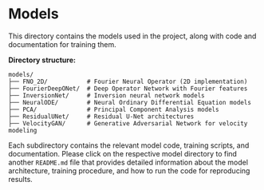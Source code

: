 # Models

This directory contains the models used in the project, along with code and documentation for training them.

**Directory structure:**

```plaintext
models/
├── FNO_2D/           # Fourier Neural Operator (2D implementation)
├── FourierDeepONet/  # Deep Operator Network with Fourier features
├── InversionNet/     # Inversion neural network models
├── NeuralODE/        # Neural Ordinary Differential Equation models
├── PCA/              # Principal Component Analysis models
├── ResidualUNet/     # Residual U-Net architectures
├── VelocityGAN/      # Generative Adversarial Network for velocity modeling
```

Each subdirectory contains the relevant model code, training scripts, and documentation. Please click on the respective model directory to find another `README.md` file that provides detailed information about the model architecture, training procedure, and how to run the code for reproducing results.